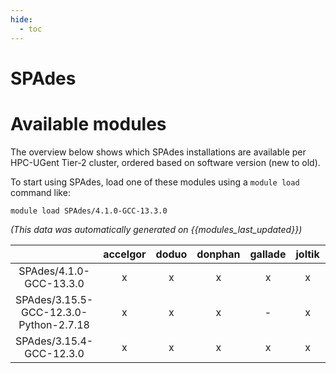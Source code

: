 ```yaml
---
hide:
  - toc
---
```


SPAdes
======

# Available modules


The overview below shows which SPAdes installations are available per HPC-UGent Tier-2 cluster, ordered based on software version (new to old).

To start using SPAdes, load one of these modules using a `module load` command like:

```shell
module load SPAdes/4.1.0-GCC-13.3.0
```

*(This data was automatically generated on {{modules_last_updated}})*  

| |accelgor|doduo|donphan|gallade|joltik|litleo|shinx|
| :---: | :---: | :---: | :---: | :---: | :---: | :---: | :---: |
|SPAdes/4.1.0-GCC-13.3.0|x|x|x|x|x|x|x|
|SPAdes/3.15.5-GCC-12.3.0-Python-2.7.18|x|x|x|-|x|x|x|
|SPAdes/3.15.4-GCC-12.3.0|x|x|x|x|x|x|x|
